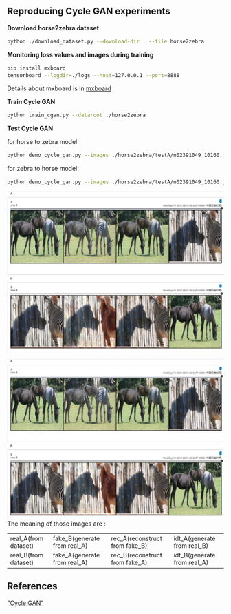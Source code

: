 ## Reproducing Cycle GAN experiments


**Download horse2zebra dataset**
```bash
python ./download_dataset.py --download-dir . --file horse2zebra
```

**Monitoring loss values and images during training**
```bash
pip install mxboard
tensorboard --logdir=./logs --host=127.0.0.1 --port=8888
```
Details about mxboard is in [mxboard](https://github.com/awslabs/mxboard)

**Train Cycle GAN**
```bash
python train_cgan.py --dataroot ./horse2zebra
```

**Test Cycle GAN**

for horse to zebra model:
```bash
python demo_cycle_gan.py --images ./horse2zebra/testA/n02391049_10160.jpg --pretrained ./samples/netG_A_epoch_200.params --gpu_id -1
```
for zebra to horse model:
```bash
python demo_cycle_gan.py --images ./horse2zebra/testA/n02391049_10160.jpg --pretrained ./samples/netG_A_epoch_200.params --gpu_id -1
```
![images](images.png "images during training")

![images](images.png "images during training")
The meaning of those images are :

| | | | |
|-|-|-|-|
| real_A(from dataset) | fake_B(generate from real_A) | rec_A(reconstruct from fake_B) | idt_A(generate from real_B) |
| real_B(from dataset) | fake_A(generate from real_A) | rec_B(reconstruct from fake_A) | idt_B(generate from real_A) |

## References
["Cycle GAN"](https://arxiv.org/abs/1703.10593)
